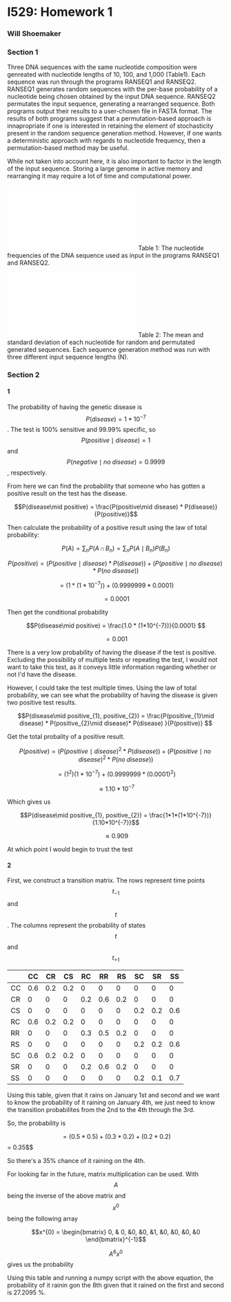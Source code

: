 # I529: Homework 1

### Will Shoemaker

### Section 1

Three DNA sequences with the same nucleotide composition were genreated with nucleotide lengths of 10, 100, and 1,000 (Table1). Each sequence was run through the programs RANSEQ1 and RANSEQ2. RANSEQ1 generates random sequences with the per-base probability of a nucleotide being chosen obtained by the input DNA sequence. RANSEQ2 permutates the input sequence, generating a rearranged sequence. Both programs output their results to a user-chosen file in FASTA format. The results of both programs suggest that a permutation-based approach is innapropriate if one is interested in retaining the element of stochasticity present in the random sequence generation method. However, if one wants a deterministic approach with regards to nucleotide frequency, then a permutation-based method may be useful. 

While not taken into account here, it is also important to factor in the length of the input sequence. Storing a large genome in active memory and rearranging it may require a lot of time and computational power. 

![My Figure](input_table_cropped.pdf)
Table 1: The nucleotide frequencies of the DNA sequence used as input in the programs RANSEQ1 and RANSEQ2. 



![My Figure](freq_table_cropped.pdf)
Table 2: The mean and standard deviation of each nucleotide for random and permutated generated sequences. Each sequence generation method was run with three different input sequence lengths (N). 


### Section 2

#### 1

The probability of having the genetic disease is $$P(disease) = 1*10^{-7} $$. The test is 100% sensitive and 99.99% specific, so $$ P(positive\mid disease ) = 1$$ and $$P(negative\mid no\; disease ) = 0.9999$$, respectively.

From here we can find the probability that someone who has gotten a positive result on the test has the disease. 

$$P(disease\mid positive) = \frac{P(positive\mid disease) * P(disease)}{P(positive)}$$

Then calculate the probability of a positive result using the law of total probability:

$$P(A) = \sum_{n}P(A\, \cap \,  B_{n}) = \sum_{n}P(A\mid B_{n})P(B_{n})$$

$$P(positive) = (P(positive\mid disease) * P( disease))  +(P(positive\mid no\; disease) * P(no\; disease))$$

$$ = (1* (1*10^{-7})) + (0.9999999 * 0.0001) $$


$$ = 0.0001$$

Then get the conditional probability

$$P(disease\mid positive) = \frac{1.0 * (1*10^{-7})}{0.0001} $$

$$  = 0.001 $$

There is a very low probability of having the disease if the test is positive. Excluding the possibility of multiple tests or repeating the test, I would not want to take this test, as it conveys little information regarding whether or not I'd have the disease.

However, I could take the test multiple times. Using the law of total probability, we can see what the probability of having the disease is given two positive test results. 

$$P(disease\mid positive_{1}, positive_{2}) = \frac{P(positive_{1}\mid disease) * P(positive_{2}\mid disease)* P(disease) }{P(positive)} $$

Get the total probality of a positive result.

$$P(positive) = (P(positive\mid disease)^{2} * P( disease))  +  (P(positive\mid no\; disease)^{2} * P(no\; disease)) $$

$$ = (1^{2}) (1*10^{-7}) + (0.9999999 * (0.0001)^{2}) $$ 

$$\approx1.10*10^{-7}$$


Which gives us

$$P(disease\mid positive_{1}, positive_{2}) = \frac{1*1*(1*10^{-7})}{1.10*10^{-7}}$$

$$\approx 0.909$$

At which point I would begin to trust the test

#### 2

First, we construct a transition matrix. The rows represent time points $$t_{-1}$$ and $$t$$. The columns represent the probability of states $$t$$ and $$t_{+1}$$

|    | CC  | CR  | CS  | RC  | RR  | RS  | SC  | SR  | SS  |
|----|-----|-----|-----|-----|-----|-----|-----|-----|-----|
| CC | 0.6 | 0.2 | 0.2 | 0   | 0   | 0   | 0   | 0   | 0   |
| CR | 0   | 0   | 0   | 0.2 | 0.6 | 0.2 | 0   | 0   | 0   |
| CS | 0   | 0   | 0   | 0   | 0   | 0   | 0.2 | 0.2 | 0.6 |
| RC | 0.6 | 0.2 | 0.2 | 0   | 0   | 0   | 0   | 0   | 0   |
| RR | 0   | 0   | 0   | 0.3 | 0.5 | 0.2 | 0   | 0   | 0   |
| RS | 0   | 0   | 0   | 0   | 0   | 0   | 0.2 | 0.2 | 0.6 |
| SC | 0.6 | 0.2 | 0.2 | 0   | 0   | 0   | 0   | 0   | 0   |
| SR | 0   | 0   | 0   | 0.2 | 0.6 | 0.2 | 0   | 0   | 0   |
| SS | 0   | 0   | 0   | 0   | 0   | 0   | 0.2 | 0.1 | 0.7 |


Using this table, given that it rains on January 1st and second and we want to know the probability of it raining on January 4th, we just need to know the transition probabilites from the 2nd to the 4th through the 3rd.

So, the probability is

$$ = (0.5 * 0.5) + (0.3 * 0.2) + (0.2*0.2)$$ = 0.35$$

So there's a 35% chance of it raining on the 4th. 

For looking far in the future, matrix multiplication can be used. With $$A$$ being the inverse of the above matrix and $$x^{0}$$ being the following array

$$x^{0} = \begin{bmatrix}
0, & 0, &0, &0,  &1,  &0,  &0,  &0,  &0 
\end{bmatrix}^{-1}$$


$$A^{6}x^{0}$$ gives us the probability

Using this table and running a numpy script with the above equation, the probability of it rainin gon the 8th given that it rained on the first and second is 27.2095 %. 